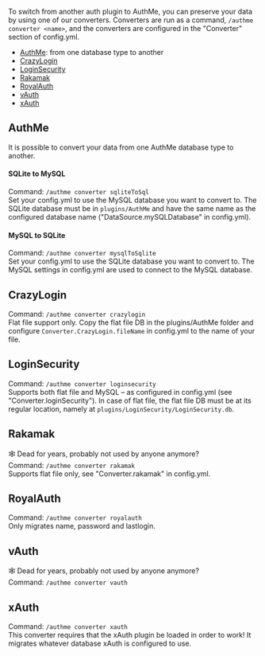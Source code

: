 To switch from another auth plugin to AuthMe, you can preserve your data by using one of our converters. Converters are run as a command, `/authme converter <name>`, and the converters are configured in the "Converter" section of config.yml.

- [AuthMe](#authme): from one database type to another
- [CrazyLogin](#crazylogin)
- [LoginSecurity](#loginsecurity)
- [Rakamak](#rakamak)
- [RoyalAuth](#royalauth)
- [vAuth](#vauth)
- [xAuth](#xauth)

## AuthMe
It is possible to convert your data from one AuthMe database type to another.

#### SQLite to MySQL
Command: `/authme converter sqliteToSql`  
Set your config.yml to use the MySQL database you want to convert to. The SQLite database must be in `plugins/AuthMe` and have the same name as the configured database name ("DataSource.mySQLDatabase" in config.yml).

#### MySQL to SQLite
Command: `/authme converter mysqlToSqlite`  
Set your config.yml to use the SQLite database you want to convert to. The MySQL settings in config.yml are used to connect to the MySQL database.

## CrazyLogin
Command: `/authme converter crazylogin`  
Flat file support only. Copy the flat file DB in the plugins/AuthMe folder and configure `Converter.CrazyLogin.fileName` in config.yml to the name of your file.

## LoginSecurity
Command: `/authme converter loginsecurity`  
Supports both flat file and MySQL – as configured in config.yml (see "Converter.loginSecurity"). In case of flat file, the flat file DB must be at its regular location, namely at `plugins/LoginSecurity/LoginSecurity.db`.

## Rakamak
🕸 Dead for years, probably not used by anyone anymore?  
Command: `/authme converter rakamak`  
Supports flat file only, see "Converter.rakamak" in config.yml.

## RoyalAuth
Command: `/authme converter royalauth`  
Only migrates name, password and lastlogin.

## vAuth
🕸 Dead for years, probably not used by anyone anymore?  
Command: `/authme converter vauth`

## xAuth
Command: `/authme converter xauth`  
This converter requires that the xAuth plugin be loaded in order to work! It migrates whatever database xAuth is configured to use.